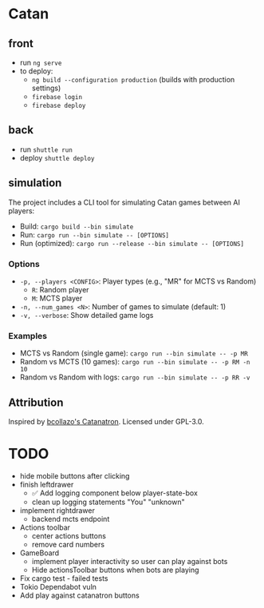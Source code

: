 # Catan

## front

- run `ng serve`
- to deploy:
  - `ng build --configuration production` (builds with production settings)
  - `firebase login`
  - `firebase deploy`

## back

- run `shuttle run`
- deploy `shuttle deploy`

## simulation

The project includes a CLI tool for simulating Catan games between AI players:

- Build: `cargo build --bin simulate`
- Run: `cargo run --bin simulate -- [OPTIONS]`
- Run (optimized): `cargo run --release --bin simulate -- [OPTIONS]`

### Options

- `-p, --players <CONFIG>`: Player types (e.g., "MR" for MCTS vs Random)
  - `R`: Random player
  - `M`: MCTS player
- `-n, --num_games <N>`: Number of games to simulate (default: 1)
- `-v, --verbose`: Show detailed game logs

### Examples

- MCTS vs Random (single game): `cargo run --bin simulate -- -p MR`
- Random vs MCTS (10 games): `cargo run --bin simulate -- -p RM -n 10`
- Random vs Random with logs: `cargo run --bin simulate -- -p RR -v`

## Attribution

Inspired by [bcollazo's Catanatron](https://github.com/bcollazo/catanatron). Licensed under GPL-3.0.


# TODO
- hide mobile buttons after clicking
- finish leftdrawer
  - ✅ Add logging component below player-state-box
  - clean up logging statements "You" "unknown"
- implement rightdrawer
  - backend mcts endpoint
- Actions toolbar
  - center actions buttons
  - remove card numbers
- GameBoard
  - implement player interactivity so user can play against bots
  - Hide actionsToolbar buttons when bots are playing
- Fix cargo test - failed tests
- Tokio Dependabot vuln
- Add play against catanatron buttons